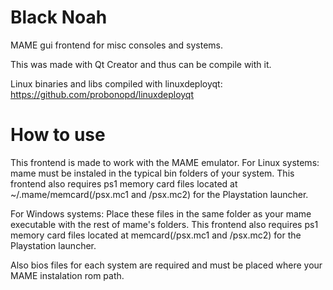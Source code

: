 # Black Noah
MAME gui frontend for misc consoles and systems.

This was made with Qt Creator and thus can be compile with it.

Linux binaries and libs compiled with linuxdeployqt:
https://github.com/probonopd/linuxdeployqt


# How to use

This frontend is made to work with the MAME emulator. 
For Linux systems: 
mame must be instaled in the typical bin folders of your system. This frontend also requires ps1 memory card files located at ~/.mame/memcard(/psx.mc1 and /psx.mc2) for the Playstation launcher.


For Windows systems:
Place these files in the same folder as your mame executable with the rest of mame's folders. This frontend also requires ps1 memory card files located at memcard(/psx.mc1 and /psx.mc2) for the Playstation launcher.



Also bios files for each system are required and must be placed where your MAME instalation rom path.
